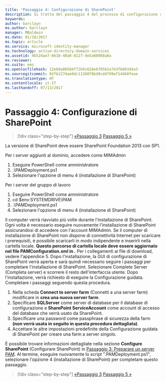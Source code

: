 ```yaml
---
title: 'Passaggio 4: Configurazione di SharePoint'
description: Si tratta del passaggio 4 del processo di configurazione di PAM tramite script. In questo passaggio viene configurato SharePoint in modo che possa essere usato come parte della distribuzione di PAM.
keywords: 
author: barclayn
ms.author: barclayn
manager: MBaldwin
ms.date: 01/10/2017
ms.topic: article
ms.service: microsoft-identity-manager
ms.technology: active-directory-domain-services
ms.assetid: 4b524ae7-6610-40a0-8127-de5a08988a8a
ms.reviewer: 
ms.suite: ems
ms.openlocfilehash: 12eb9a00584f72b9c628e870562a743fb603d4a3
ms.sourcegitcommit: 02fb1274ae0dc11288f8bd9cd4799af144b8feae
ms.translationtype: HT
ms.contentlocale: it-IT
ms.lasthandoff: 07/13/2017
---
```

# <a name="step-4-configuring-sharepoint"></a>Passaggio 4: Configurazione di SharePoint

>[!div class="step-by-step"]
[ «Passaggio 3](sp1-step3-installing-configuring-sql.md)
[Passaggio 5 »](sp1-step5-configuring-pam.md)

La versione di SharePoint deve essere SharePoint Foundation 2013 con SP1.

Per i server aggiunti al dominio, accedere come MIMAdmin

1. Eseguire PowerShell come amministratore
2.  .\PAMDeployment.ps1
3.  Selezionare l'opzione di menu 4 (installazione di SharePoint)


Per i server del gruppo di lavoro

1. Eseguire PowerShell come amministratore
2.  cd $env:SYSTEMDRIVE\PAM
3.  .\PAMDeployment.ps1
4. Selezionare l'opzione di menu 4 (installazione di SharePoint)

Il computer verrà riavviato più volte durante l'installazione di SharePoint. Ogni volta è necessario eseguire nuovamente l'installazione di SharePoint assicurandosi di accedere con l'account MIMAdmin.
Se il computer di installazione di SharePoint non dispone di connettività Internet per scaricare i prerequisiti, è possibile scaricarli in modo indipendente e inserirli nella cartella locale. **Questo percorso di cartella locale deve essere aggiornato nel file PAMConfiguration.xml in <PrerequisitesBinaryLocation/>.** Per i collegamenti ai file di download, vedere l'appendice 5.
Dopo l'installazione, la GUI di configurazione di SharePoint verrà aperta e sarà quindi necessario seguire i passaggi per completare l'installazione di SharePoint. Selezionare Complete Server (Completa server) e scorrere il resto dell'interfaccia utente. Dopo l'installazione, verrà richiesto di eseguire la Configurazione guidata. Completare i passaggi seguendo questa procedura.

1. Nella scheda **Connect to server farm** (Connetti a una server farm) modificare in **crea una nuova server farm**.
2. Specificare **SQLServer** come server di database per il database di configurazione e **SharePoint ServiceAccount** come account di accesso del database che verrà usato da SharePoint.
3. Specificare una password come passphrase di sicurezza della farm **(non verrà usata in seguito in questa procedura dettagliata)**.
4. Accettare le altre impostazioni predefinite della Configurazione guidata di SharePoint per creare una farm a server singolo.

È possibile trovare informazioni dettagliate nella sezione **Configure SharePoint** (Configurare SharePoint) in [Passaggio 3: Preparare un server PAM](/microsoft-identity-manager/pam/step-3-prepare-pam-server). Al termine, eseguire nuovamente lo script ".PAMDeployment.ps1", selezionare l'opzione 4 (installazione di SharePoint) per completare questo passaggio.

>[!div class="step-by-step"]
[ «Passaggio 3](sp1-step3-installing-configuring-sql.md)
[Passaggio 5 »](sp1-step5-configuring-pam.md)
